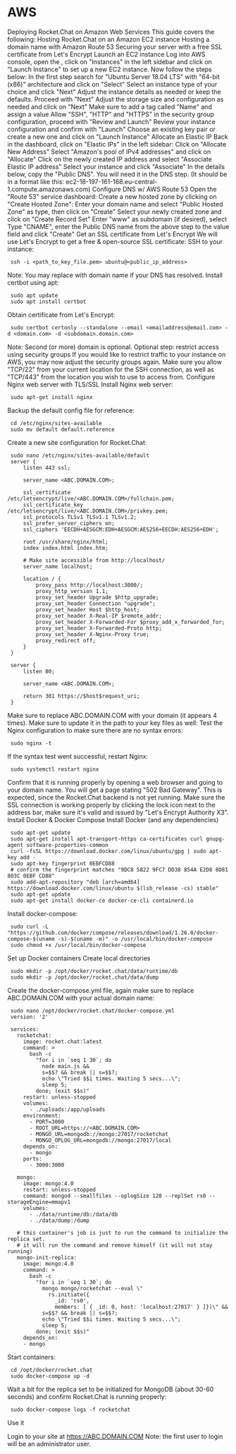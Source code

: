 # AWS

Deploying Rocket.Chat on Amazon Web Services
This guide covers the following:
Hosting Rocket.Chat on an Amazon EC2 instance
Hosting a domain name with Amazon Route 53
Securing your server with a free SSL certificate from Let's Encrypt
Launch an EC2 instance
Log into AWS console, open the , click on "Instances" in the left sidebar and click on "Launch Instance" to set up a new EC2 instance. Now follow the steps below:
In the first step search for "Ubuntu Server 18.04 LTS" with "64-bit (x86)" architecture and click on "Select"
Select an instance type of your choice and click "Next"
Adjust the instance details as needed or keep the defaults. Proceed with "Next"
Adjust the storage size and configuration as needed and click on "Next"
Make sure to add a tag called "Name" and assign a value
Allow "SSH", "HTTP" and "HTTPS" in the security group configuration, proceed with "Review and Launch"
Review your instance configuration and confirm with "Launch"
Choose an existing key pair or create a new one and click on "Launch Instance"
Allocate an Elastic IP
Back in the  dashboard, click on "Elastic IPs" in the left sidebar:
Click on "Allocate New Address"
Select "Amazon's pool of IPv4 addresses" and click on "Allocate"
Click on the newly created IP address and select "Associate Elastic IP address"
Select your instance and click "Associate"
In the details below, copy the "Public DNS". You will need it in the DNS step.
(It should be in a format like this: ec2-18-197-161-168.eu-central-1.compute.amazonaws.com)
Configure DNS w/ AWS Route 53
Open the "Route 53" service dashboard:
Create a new hosted zone by clicking on "Create Hosted Zone":
Enter your domain name and select "Public Hosted Zone" as type, then click on "Create"
Select your newly created zone and click on "Create Record Set"
Enter "www" as subdomain (if desired), select Type "CNAME", enter the Public DNS name from the above step to the value field and click "Create"
Get an SSL certificate from Let's Encrypt
We will use Let's Encrypt to get a free & open-source SSL certificate:
SSH to your instance:
```
 ssh -i <path_to_key_file.pem> ubuntu@<public_ip_address>
```
Note: You may replace with domain name if your DNS has resolved.
Install certbot using apt:
```
 sudo apt update
 sudo apt install certbot
```
Obtain certificate from Let's Encrypt:
```
 sudo certbot certonly --standalone --email <emailaddress@email.com> -d <domain.com> -d <subdomain.domain.com>
```
Note: Second (or more) domain is optional.
Optional step: restrict access using security groups
If you would like to restrict traffic to your instance on AWS, you may now adjust the security groups again. Make sure you allow "TCP/22" from your current location for the SSH connection, as well as "TCP/443" from the location you wish to use to access from.
Configure Nginx web server with TLS/SSL
Install Nginx web server:
```
 sudo apt-get install nginx
```
Backup the default config file for reference:
```
 cd /etc/nginx/sites-available
 sudo mv default default.reference
```
Create a new site configuration for Rocket.Chat:
```
 sudo nano /etc/nginx/sites-available/default
 server {
     listen 443 ssl;
​
     server_name <ABC.DOMAIN.COM>;
​
     ssl_certificate /etc/letsencrypt/live/<ABC.DOMAIN.COM>/fullchain.pem;
     ssl_certificate_key /etc/letsencrypt/live/<ABC.DOMAIN.COM>/privkey.pem;
     ssl_protocols TLSv1 TLSv1.1 TLSv1.2;
     ssl_prefer_server_ciphers on;
     ssl_ciphers 'EECDH+AESGCM:EDH+AESGCM:AES256+EECDH:AES256+EDH';
​
     root /usr/share/nginx/html;
     index index.html index.htm;
​
     # Make site accessible from http://localhost/
     server_name localhost;
​
     location / {
         proxy_pass http://localhost:3000/;
         proxy_http_version 1.1;
         proxy_set_header Upgrade $http_upgrade;
         proxy_set_header Connection "upgrade";
         proxy_set_header Host $http_host;
         proxy_set_header X-Real-IP $remote_addr;
         proxy_set_header X-Forwarded-For $proxy_add_x_forwarded_for;
         proxy_set_header X-Forwarded-Proto http;
         proxy_set_header X-Nginx-Proxy true;
         proxy_redirect off;
     }
 }
​
 server {
     listen 80;
​
     server_name <ABC.DOMAIN.COM>;
​
     return 301 https://$host$request_uri;
 }
```
Make sure to replace ABC.DOMAIN.COM with your domain (it appears 4 times). Make sure to update it in the path to your key files as well:
Test the Nginx configuration to make sure there are no syntax errors:
```
 sudo nginx -t
```
If the syntax test went successful, restart Nginx:
```
 sudo systemctl restart nginx
```
Confirm that it is running properly by opening a web browser and going to your domain name. You will get a page stating "502 Bad Gateway". This is expected, since the Rocket.Chat backend is not yet running. Make sure the SSL connection is working properly by clicking the lock icon next to the address bar, make sure it's valid and issued by "Let's Encrypt Authority X3".
Install Docker & Docker Compose
Install Docker (and any dependencies)
```
 sudo apt-get update
 sudo apt-get install apt-transport-https ca-certificates curl gnupg-agent software-properties-common
 curl -fsSL https://download.docker.com/linux/ubuntu/gpg | sudo apt-key add -
 sudo apt-key fingerprint 0EBFCD88
 # confirm the fingerprint matches "9DC8 5822 9FC7 DD38 854A E2D8 8D81 803C 0EBF CD88"
 sudo add-apt-repository "deb [arch=amd64] https://download.docker.com/linux/ubuntu $(lsb_release -cs) stable"
 sudo apt-get update
 sudo apt-get install docker-ce docker-ce-cli containerd.io
```
Install docker-compose:
```
 sudo curl -L "https://github.com/docker/compose/releases/download/1.26.0/docker-compose-$(uname -s)-$(uname -m)" -o /usr/local/bin/docker-compose
 sudo chmod +x /usr/local/bin/docker-compose
```
Set up Docker containers
Create local directories
```
 sudo mkdir -p /opt/docker/rocket.chat/data/runtime/db
 sudo mkdir -p /opt/docker/rocket.chat/data/dump
```
Create the docker-compose.yml file, again make sure to replace ABC.DOMAIN.COM with your actual domain name:
```
 sudo nano /opt/docker/rocket.chat/docker-compose.yml
 version: '2'
​
 services:
   rocketchat:
     image: rocket.chat:latest
     command: >
       bash -c
         "for i in `seq 1 30`; do
           node main.js &&
           s=$$? && break || s=$$?;
           echo \"Tried $$i times. Waiting 5 secs...\";
           sleep 5;
         done; (exit $$s)"
     restart: unless-stopped
     volumes:
       - ./uploads:/app/uploads
     environment:
       - PORT=3000
       - ROOT_URL=https://<ABC.DOMAIN.COM>
       - MONGO_URL=mongodb://mongo:27017/rocketchat
       - MONGO_OPLOG_URL=mongodb://mongo:27017/local
     depends_on:
       - mongo
     ports:
       - 3000:3000
​
   mongo:
     image: mongo:4.0
     restart: unless-stopped
     command: mongod --smallfiles --oplogSize 128 --replSet rs0 --storageEngine=mmapv1
     volumes:
       - ./data/runtime/db:/data/db
       - ./data/dump:/dump
​
   # this container's job is just to run the command to initialize the replica set.
   # it will run the command and remove himself (it will not stay running)
   mongo-init-replica:
     image: mongo:4.0
     command: >
       bash -c
         "for i in `seq 1 30`; do
           mongo mongo/rocketchat --eval \"
             rs.initiate({
               _id: 'rs0',
               members: [ { _id: 0, host: 'localhost:27017' } ]})\" &&
           s=$$? && break || s=$$?;
           echo \"Tried $$i times. Waiting 5 secs...\";
           sleep 5;
         done; (exit $$s)"
     depends_on:
     - mongo
```
Start containers:
```
 cd /opt/docker/rocket.chat
 sudo docker-compose up -d
```
Wait a bit for the replica set to be initialized for MongoDB (about 30-60 seconds) and confirm Rocket.Chat is running properly:
```
 sudo docker-compose logs -f rocketchat
```
Use it

Login to your site at https://ABC.DOMAIN.COM
Note: the first user to login will be an administrator user.
